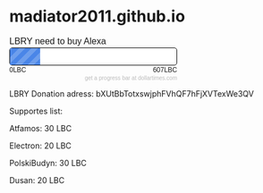 # madiator2011.github.io
<div class="dollartimes-pb" style="font-family: arial; width: 300px; box-sizing: border-box; clear:both;">
	<div class="dollartimes-pb-title" style="font-size:16px; overflow: hidden;">LBRY need to buy Alexa</div>
	<div>
		<div class="dollartimes-pb-frame" title="112LBC / 18% towards goal" style="border-radius: 5px; background-color: #ffffff;padding: 0px;border: 1px solid #000; height: 30px; margin: 2px 0 1px;">
			<div class="dollartimes-pb-fill" style="width:18%; height: 100%; margin-top: 0px; background: repeating-linear-gradient(-45deg, rgba(74,134,232,1), rgba(74,134,232,1) 8px, rgba(74,134,232,0.8) 8px, rgba(74,134,232,0.8) 16px);">&nbsp;</div>
		</div>
		<span class="dollartimes-pb-caption" style="float: left; font-size: 12px;">0LBC</span>
		<span class="dollartimes-pb-caption" style="float: right; font-size: 12px;">607LBC</span>
	</div>
	<div style="clear: both;"></div>
	<div style="margin: 2px 0 0 0; text-align: right;">
		<a href="http://www.dollartimes.com" style="font-size: 10px;text-decoration:none;color:#bbb">get a progress bar at dollartimes.com</a>
	</div>
</div>

LBRY Donation adress: bXUtBbTotxswjphFVhQF7hFjXVTexWe3QV

Supportes list:

Atfamos: 30 LBC

Electron: 20 LBC

PolskiBudyn: 30 LBC

Dusan: 20 LBC
